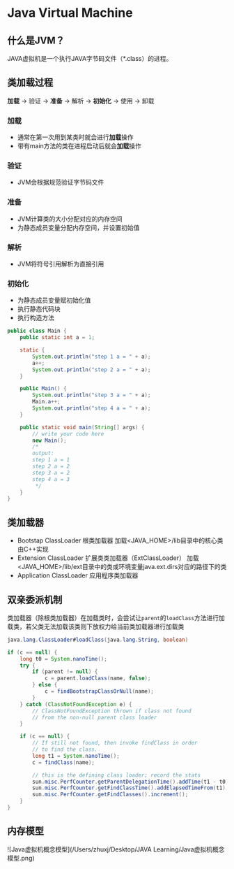 # Java Virtual Machine
## 什么是JVM？
JAVA虚拟机是一个执行JAVA字节码文件（*.class）的进程。
## 类加载过程
**加载** -> 验证 -> **准备** -> 解析 -> **初始化** -> 使用 -> 卸载
### 加载
- 通常在第一次用到某类时就会进行**加载**操作
- 带有main方法的类在进程启动后就会**加载**操作
### 验证
- JVM会根据规范验证字节码文件
### 准备
- JVM计算类的大小分配对应的内存空间
- 为静态成员变量分配内存空间，并设置初始值
### 解析
- JVM将符号引用解析为直接引用
### 初始化
- 为静态成员变量赋初始化值
- 执行静态代码块
- 执行构造方法
```java
public class Main {
    public static int a = 1;

    static {
        System.out.println("step 1 a = " + a);
        a++;
        System.out.println("step 2 a = " + a);
    }

    public Main() {
        System.out.println("step 3 a = " + a);
        Main.a++;
        System.out.println("step 4 a = " + a);
    }

    public static void main(String[] args) {
        // write your code here
        new Main();
        /*
        output:
        step 1 a = 1
        step 2 a = 2
        step 3 a = 2
        step 4 a = 3
         */
    }
}
```
## 类加载器
- Bootstap ClassLoader 根类加载器 加载<JAVA_HOME>/lib目录中的核心类 由C++实现
- Extension ClassLoader 扩展类类加载器（ExtClassLoader） 加载<JAVA_HOME>/lib/ext目录中的类或环境变量java.ext.dirs对应的路径下的类
- Application ClassLoader 应用程序类加载器
## 双亲委派机制
类加载器（除根类加载器）在加载类时，会尝试让`parent`的`loadClass`方法进行加载类，若父类无法加载该类则下放权力给当前类加载器进行加载类
```java
java.lang.ClassLoader#loadClass(java.lang.String, boolean)
```
```java
if (c == null) {
    long t0 = System.nanoTime();
    try {
        if (parent != null) {
            c = parent.loadClass(name, false);
        } else {
            c = findBootstrapClassOrNull(name);
        }
    } catch (ClassNotFoundException e) {
        // ClassNotFoundException thrown if class not found
        // from the non-null parent class loader
    }

    if (c == null) {
        // If still not found, then invoke findClass in order
        // to find the class.
        long t1 = System.nanoTime();
        c = findClass(name);

        // this is the defining class loader; record the stats
        sun.misc.PerfCounter.getParentDelegationTime().addTime(t1 - t0);
        sun.misc.PerfCounter.getFindClassTime().addElapsedTimeFrom(t1);
        sun.misc.PerfCounter.getFindClasses().increment();
    }
}
```
## 内存模型

![Java虚拟机概念模型](/Users/zhuxj/Desktop/JAVA Learning/Java虚拟机概念模型.png)

